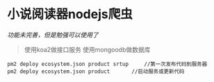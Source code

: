 # 小说阅读器nodejs爬虫
*功能未完善，但是勉强可以使用了*

> 使用koa2做接口服务
> 使用mongoodb做数据库

```
pm2 deploy ecosystem.json product srtup     //第一次发布代码到服务器
pm2 deploy ecosystem.json product       //启动服务或更新代码
```
